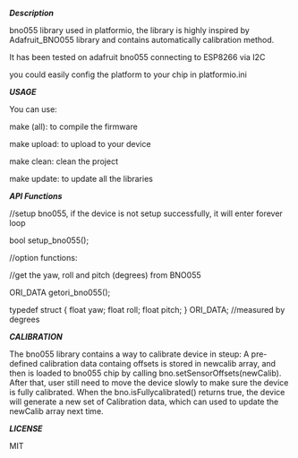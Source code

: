 ***Description***

bno055 library used in platformio, the library is highly inspired by Adafruit_BNO055 library and contains automatically calibration method.

It has been tested on adafruit bno055 connecting to ESP8266 via I2C

you could easily config the platform to your chip in platformio.ini

***USAGE***

You can use:

make (all): to compile the firmware

make upload: to upload to your device

make clean: clean the project

make update: to update all the libraries

***API Functions***

//setup bno055, if the device is not setup successfully, it will enter forever loop

bool setup_bno055();

//option functions:

//get the yaw, roll and pitch (degrees) from BNO055

ORI_DATA getori_bno055();

typedef struct {
   float yaw; 
   float roll; 
   float pitch; 
} ORI_DATA; //measured by degrees

***CALIBRATION***

The bno055 library contains a way to calibrate device in steup: 
A pre-defined calibration data containg offsets is stored in newcalib array, and then is loaded to bno055 chip by calling bno.setSensorOffsets(newCalib). After that, user still need to move the device slowly to make sure the device is fully calibrated. When the bno.isFullycalibrated() returns true, the device will generate a new set of Calibration data, which can used to update the newCalib array next time.

***LICENSE***

MIT
